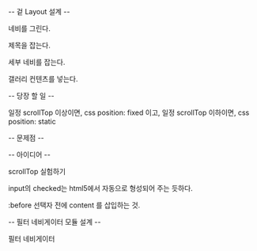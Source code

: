 -- 겉 Layout 설계 --

네비를 그린다.

제목을 잡는다.

세부 네비를 잡는다.

갤러리 컨텐츠를 넣는다.

-- 당장 할 일 --

일정 scrollTop 이상이면, css position: fixed 이고,
일정 scrollTop 이하이면, css position: static



-- 문제점 --

-- 아이디어 --

scrollTop 실험하기






input의 checked는 html5에서 자동으로 형성되어 주는 듯하다.

:before 선택자 전에 content 를 삽입하는 것.






-- 필터 네비게이터 모듈 설계 --

필터 네비게이터 


















